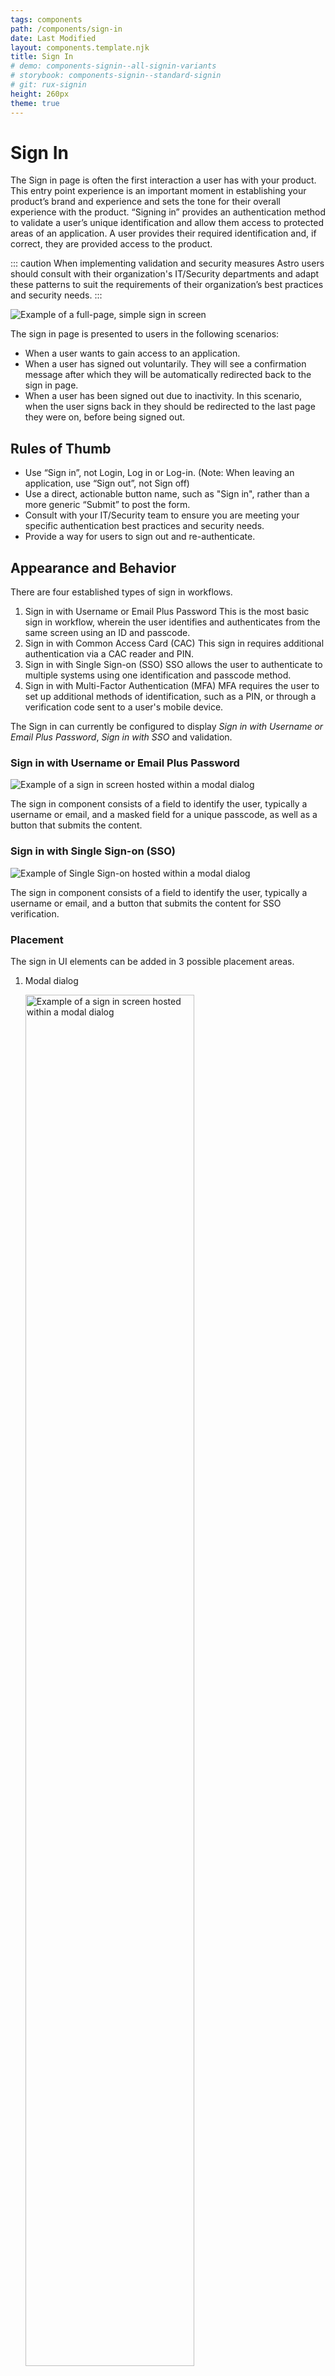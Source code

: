 ```yaml
---
tags: components
path: /components/sign-in
date: Last Modified
layout: components.template.njk
title: Sign In
# demo: components-signin--all-signin-variants
# storybook: components-signin--standard-signin
# git: rux-signin
height: 260px
theme: true
---
```


# Sign In

The Sign in page is often the first interaction a user has with your product. This entry point experience is an important moment in establishing your product’s brand and experience and sets the tone for their overall experience with the product.
“Signing in” provides an authentication method to validate a user’s unique identification and allow them access to protected areas of an application. A user provides their required identification and, if correct, they are provided access to the product.

 ::: caution
 When implementing validation and security measures Astro users should consult with their organization's IT/Security departments and adapt these patterns to suit the requirements of their organization’s best practices and security needs.
 :::

![Example of a full-page, simple sign in screen](/img/components/signin-simple-full.png "Example of a full-page, simple sign in screen")

The sign in page is presented to users in the following scenarios:

* When a user wants to gain access to an application.
* When a user has signed out voluntarily. They will see a confirmation message after which they will be automatically redirected back to the sign in page.
* When a user has been signed out due to inactivity. In this scenario, when the user signs back in they should be redirected to the last page they were on, before being signed out.

## Rules of Thumb

-  Use “Sign in”, not Login, Log in or Log-in. (Note: When leaving an application, use “Sign out”, not Sign off)
-  Use a direct, actionable button name, such as "Sign in", rather than a more generic “Submit” to post the form.
-  Consult with your IT/Security team to ensure you are meeting your specific authentication best practices and security needs.
-  Provide a way for users to sign out and re-authenticate.

## Appearance and Behavior

There are four established types of sign in workflows.
1. Sign in with Username or Email Plus Password
This is the most basic sign in workflow, wherein the user identifies and authenticates from the same screen using an ID and passcode.
2. Sign in with Common Access Card (CAC)
This sign in requires additional authentication via a CAC reader and PIN.
3. Sign in with Single Sign-on (SSO)
SSO allows the user to authenticate to multiple systems using one identification and passcode method.
4. Sign in with Multi-Factor Authentication (MFA)
MFA requires the user to set up additional methods of identification, such as a PIN, or through a verification code sent to a user's mobile device.

The Sign in can currently be configured to display _Sign in with Username or Email Plus Password_, _Sign in with SSO_ and validation.

### Sign in with Username or Email Plus Password

![Example of a sign in screen hosted within a modal dialog](/img/components/signin-dialog-simple.png "Example of a sign in screen hosted within a modal dialog")

The sign in component consists of a field to identify the user, typically a username or email, and a masked field for a unique passcode, as well as a button that submits the content.  

### Sign in with Single Sign-on (SSO)

![Example of Single Sign-on hosted within a modal dialog](/img/components/signin-dialog-sso.png "Example of Single Sign-on hosted within a modal dialog")

The sign in component consists of a field to identify the user, typically a username or email, and a button that submits the content for SSO verification.  

### Placement

The sign in UI elements can be added in 3 possible placement areas.


1. Modal dialog

    <img src="/img/components/signin-dialog-simple.png" alt="Example of a sign in screen hosted within a modal dialog" title="Example of a sign in screen hosted within a modal dialog" style="width: 75%">

    * Draws user attention to sign in process
    * Can allow application to be running in the background when signed out
    * Ideal for switching applications

2. Sidebar

    <img src="/img/components/signin-sidebar-simple-full.png" alt="Example of a sign in screen located within a sidebar" title="Example of a sign in screen located within a sidebar" style="width: 75%">

    * Generally placed on left side of page
    * Allows imagery/branding on opposite side of page to differentiate application
    * Often used alongside SSO
3. Full page

    <img src="/img/components/signin-simple-full.png" alt="Example of a full-page sign in screen" title="Example of a full-page sign in screen" style="width: 75%">

    * Draws user attention to the sign in process, without the need for a modal dialog to be placed over an essentially blank page
    * Ideal for initial entry points and when the user does not have access until after authentication


## Validation

Effective error messaging is important for creating great experiences. Not being able to sign into an application is frustrating and blocks users from accomplishing their tasks.
Error messages should be clear and concise. They should help users understand what went wrong and give users steps to resolve the error. Be as specific as possible in your error messages
Validate as much of the user’s data before submission as possible. This real-time validation should happen when the input field loses focus and checks for input errors like invalid characters and empty fields. This helps users easily identify mistakes and fix them before submitting the sign in form.
Always present error states on the sign in screen, and use inline errors whenever possible when they do not present a security concern.

Common client-side errors:
* Empty required fields
* Invalid characters
* Incorrect input format

If there are server-side errors when the user submits the sign in form, the page should be reloaded, the password field cleared, and the user returned to the username input field. Use an inline notification to display field-specific errors (where they do not provide a security concern) and provide clear direction on how users should resolve the issue, and a validation summary for errors that are not field-specific (such as time-outs, a server being down, or lack of connection) or for errors that apply to multiple fields and could present a security concern when inline (e.g. when the username is not found, or the password is correct they are often grouped into one error, such as “Username or password is incorrect”.)

Common server-side errors:
* Invalid authentication
* Max # of sign in attempts reached
* Account lock out
* Database or system error

![Example of a full-page account lock out (access denied) screen](/img/components/signin-accessdenied-full.png "Example of a full-page account lock out (access denied) screen")

## Accessibility

Ensure that users can tab through the sign in form and navigate the page using only a keyboard. Use landmark regions to designate the sign in region and allow screen readers to skip directly to the input fields. This is especially important if you are using the split-screen layout or have additional content on the page.

## Examples

:::two-col
![Do: Mask sensitive data, such as passwords](/img/components/signin-do-1.png "Do: Mask sensitive data, such as passwords")

![Don't: Display sensitive data, such as passwords, unmasked by default](/img/components/signin-dont-1.png "Don't: Display sensitive data, such as passwords, unmasked by default")

![Do: Use clear button labels that describe specific tasks like "Sign in" or "Update password"](/img/components/signin-do-2.png "Do: Use clear button labels that describe specific tasks like 'Sign in' or 'Update password'")

![Don't: Use vague button labels like "Submit" to guide users through authentication flows](/img/components/signin-dont-2.png "Don't: Use vague button labels like 'Submit' to guide users through authentication flows")

![Do: Use clear and concise messaging to help users understand what went wrong and give users steps to resolve the error, e.g. let users know when the caps lock is on.](/img/components/signin-do-3.png "Do: Use clear and concise messaging to help users understand what went wrong and give users steps to resolve the error, e.g. let users know when the caps lock is on.")

![Don't: Provide field-specific information that may violate your IT/Security standards](/img/components/signin-dont-3.png "Don't: Provide field-specific information that may violate your IT/Security standards")

![Do: Guide users through authentication flows with a primary, highly visible button on each screen](/img/components/signin-do-4.png "Do: Guide users through authentication flows with a primary, highly visible button on each screen")

![Don't: Draw attention to secondary and tertiary tasks with competing buttons and calls to action](/img/components/signin-dont-4.png "Don't: Draw attention to secondary and tertiary tasks with competing buttons and calls to action")

![Do: Find small efficiencies in the flow like auto-focusing on input boxes](/img/components/signin-do-5.png "Do: Find small efficiencies in the flow like auto-focusing on input boxes")

![Don't: Add unnecessary steps to the interaction like requiring users to click into form fields](/img/components/signin-dont-5.png "Don't: Add unnecessary steps to the interaction like requiring users to click into form fields")

:::
